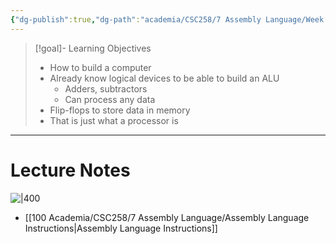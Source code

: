 ```yaml
---
{"dg-publish":true,"dg-path":"academia/CSC258/7 Assembly Language/Week 10 - Assembly.md","permalink":"/academia/csc-258/7-assembly-language/week-10-assembly/","tags":["cs","lecture","note","university"],"created":"2025-03-17T15:07:40.398-04:00","updated":"2025-03-19T11:46:49.456-04:00"}
---
```



> [!goal]- Learning Objectives
> - How to build a computer
> - Already know logical devices to be able to build an ALU
>     - Adders, subtractors
>     - Can process any data
> - Flip-flops to store data in memory
> - That is just what a processor is

---

# Lecture Notes

![|400](https://i.imgur.com/82C1JnT.png)

- [[100 Academia/CSC258/7 Assembly Language/Assembly Language Instructions\|Assembly Language Instructions]]
